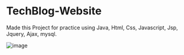 # TechBlog-Website

Made this Project for practice using Java, Html, Css, Javascript, Jsp, Jquery, Ajax, mysql.


![image](https://user-images.githubusercontent.com/100328979/233768370-2620d97e-1eb0-4de8-9b23-e5f4f78f658e.png)
